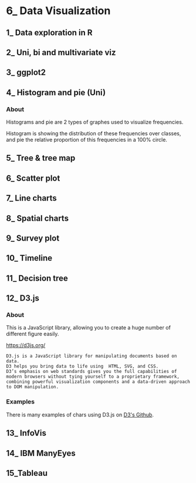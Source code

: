 # 6_ Data Visualization

## 1_ Data exploration in R

## 2_ Uni, bi and multivariate viz

## 3_ ggplot2

## 4_ Histogram and pie (Uni)

### About

Histograms and pie are 2 types of graphes used to visualize frequencies. 

Histogram is showing the distribution of these frequencies over classes, and pie the relative proportion of this frequencies in a 100% circle.



## 5_ Tree & tree map

## 6_ Scatter plot

## 7_ Line charts

## 8_ Spatial charts

## 9_ Survey plot

## 10_ Timeline

## 11_ Decision tree

## 12_ D3.js

### About

This is a JavaScript library, allowing you to create a huge number of different figure easily.

https://d3js.org/

    D3.js is a JavaScript library for manipulating documents based on data. 
    D3 helps you bring data to life using  HTML, SVG, and CSS. 
    D3’s emphasis on web standards gives you the full capabilities of modern browsers without tying yourself to a proprietary framework, combining powerful visualization components and a data-driven approach to DOM manipulation. 

### Examples

There is many examples of chars using D3.js on [D3's Github](https://github.com/d3/d3/wiki/Gallery).

## 13_ InfoVis

## 14_ IBM ManyEyes

## 15_Tableau
